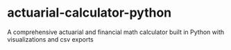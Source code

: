 # actuarial-calculator-python
A comprehensive actuarial and financial math calculator built in Python with visualizations and csv exports
